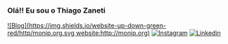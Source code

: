 ### Olá!! Eu sou o Thiago Zaneti

[![Blog](https://img.shields.io/website-up-down-green-red/http/monip.org.svg website:http://monip.org)](https://personalportifoliothiago.netlify.app/)
[![Instagram](https://img.shields.io/badge/Instagram-E4405F?style=for-the-badge&logo=instagram&logoColor=white)](https://www.instagram.com/thiago_zantos/)
[![Linkedin](https://img.shields.io/badge/LinkedIn-0077B5?style=for-the-badge&logo=linkedin&logoColor=white)]()


